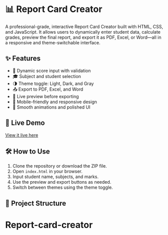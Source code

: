 # 📊 Report Card Creator

A professional-grade, interactive Report Card Creator built with HTML, CSS, and JavaScript. It allows users to dynamically enter student data, calculate grades, preview the final report, and export it as PDF, Excel, or Word—all in a responsive and theme-switchable interface.

## ✨ Features

- 🧮 Dynamic score input with validation
- 🎓 Subject and student selection
- 🌗 Theme toggle: Light, Dark, and Gray
- 📤 Export to PDF, Excel, and Word
- 👀 Live preview before exporting
- 📱 Mobile-friendly and responsive design
- 🎨 Smooth animations and polished UI

## 🚀 Live Demo

[View it live here](https://aaryanbanskota.github.io/Report-card-creator/)  

## 🛠️ How to Use

1. Clone the repository or download the ZIP file.
2. Open `index.html` in your browser.
3. Input student name, subjects, and marks.
4. Use the preview and export buttons as needed.
5. Switch between themes using the theme toggle.

## 📁 Project Structure

# Report-card-creator

